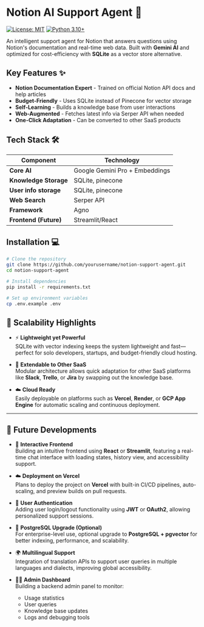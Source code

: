 # Notion AI Support Agent 🚀

[![License: MIT](https://img.shields.io/badge/License-MIT-yellow.svg)](https://opensource.org/licenses/MIT)
[![Python 3.10+](https://img.shields.io/badge/Python-3.10%2B-blue.svg)](https://www.python.org/downloads/)

An intelligent support agent for Notion that answers questions using Notion's documentation and real-time web data. Built with **Gemini AI** and optimized for cost-efficiency with **SQLite** as a vector store alternative.


## Key Features ✨

- **Notion Documentation Expert** - Trained on official Notion API docs and help articles
- **Budget-Friendly** - Uses SQLite instead of Pinecone for vector storage
- **Self-Learning** - Builds a knowledge base from user interactions
- **Web-Augmented** - Fetches latest info via Serper API when needed
- **One-Click Adaptation** - Can be converted to other SaaS products

## Tech Stack 🛠️

| Component              | Technology                          |
|------------------------|-------------------------------------|
| **Core AI**            | Google Gemini Pro + Embeddings      |
| **Knowledge Storage**  | SQLite, pinecone                    |
| **User info storage**  | SQLite, pinecone                    |
| **Web Search**         | Serper API                          |
| **Framework**          | Agno                                |
| **Frontend (Future)**  | Streamlit/React                     |

## Installation 💻

```bash
# Clone the repository
git clone https://github.com/yourusername/notion-support-agent.git
cd notion-support-agent

# Install dependencies
pip install -r requirements.txt

# Set up environment variables
cp .env.example .env
```

## 🚀 Scalability Highlights

- ⚡ **Lightweight yet Powerful**  
  SQLite with vector indexing keeps the system lightweight and fast—perfect for solo developers, startups, and budget-friendly cloud hosting.

- 🔄 **Extendable to Other SaaS**  
  Modular architecture allows quick adaptation for other SaaS platforms like **Slack**, **Trello**, or **Jira** by swapping out the knowledge base.

- ☁️ **Cloud Ready**  
  Easily deployable on platforms such as **Vercel**, **Render**, or **GCP App Engine** for automatic scaling and continuous deployment.

---

## 🔮 Future Developments

- 🎨 **Interactive Frontend**  
  Building an intuitive frontend using **React** or **Streamlit**, featuring a real-time chat interface with loading states, history view, and accessibility support.

- ☁️ **Deployment on Vercel**  
  Plans to deploy the project on **Vercel** with built-in CI/CD pipelines, auto-scaling, and preview builds on pull requests.

- 🔐 **User Authentication**  
  Adding user login/logout functionality using **JWT** or **OAuth2**, allowing personalized support sessions.

- 💾 **PostgreSQL Upgrade (Optional)**  
  For enterprise-level use, optional upgrade to **PostgreSQL + pgvector** for better indexing, performance, and scalability.

- 🌍 **Multilingual Support**  
  Integration of translation APIs to support user queries in multiple languages and dialects, improving global accessibility.

- 🧑‍💼 **Admin Dashboard**  
  Building a backend admin panel to monitor:
  - Usage statistics
  - User queries
  - Knowledge base updates
  - Logs and debugging tools


